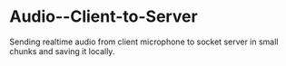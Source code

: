 # Audio--Client-to-Server

Sending realtime audio from client microphone to socket server in small chunks and saving it locally.
